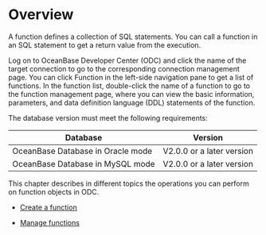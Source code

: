 Overview 
=============================

A function defines a collection of SQL statements. You can call a function in an SQL statement to get a return value from the execution. 

Log on to OceanBase Developer Center (ODC) and click the name of the target connection to go to the corresponding connection management page. You can click Function in the left-side navigation pane to get a list of functions. In the function list, double-click the name of a function to go to the function management page, where you can view the basic information, parameters, and data definition language (DDL) statements of the function. 

The database version must meet the following requirements:


|             Database              |          Version          |
|-----------------------------------|---------------------------|
| OceanBase Database in Oracle mode | V2.0.0 or a later version |
| OceanBase Database in MySQL mode  | V2.0.0 or a later version |



This chapter describes in different topics the operations you can perform on function objects in ODC.

* [Create a function](../6.web-odc-user-guide/11.web-odc-database-objects/../../3.web-odc-function-objects/2.web-odc-create-a-function.md)

  

* [Manage functions](../6.web-odc-user-guide/11.web-odc-database-objects/../../3.web-odc-function-objects/3.web-odc-manage-functions.md)

  



